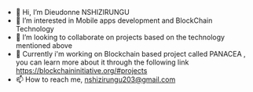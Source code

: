 - 👋 Hi, I’m Dieudonne NSHIZIRUNGU
- 👀 I’m interested in Mobile apps development and BlockChain Technology
- 🌱 I’m looking to collaborate on projects based on the technology mentioned above
- 💞️ Currently i'm working on Blockchain based project called PANACEA , you can learn more about it through the following link https://blockchaininitiative.org/#projects
- 📫 How to reach me, nshizirungu203@gmail.com

